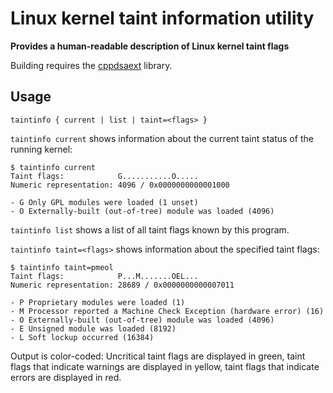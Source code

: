 # Linux kernel taint information utility

**Provides a human-readable description of Linux kernel taint flags**

Building requires the [cppdsaext](https://github.com/raltnoeder/cppdsaext) library.

## Usage

```
taintinfo { current | list | taint=<flags> }
```

`taintinfo current` shows information about the current taint status of the running kernel:

```
$ taintinfo current
Taint flags:            G...........O.....
Numeric representation: 4096 / 0x0000000000001000

- G Only GPL modules were loaded (1 unset)
- O Externally-built (out-of-tree) module was loaded (4096)
```

`taintinfo list` shows a list of all taint flags known by this program.

`taintinfo taint=<flags>` shows information about the specified taint flags:

```
$ taintinfo taint=pmeol
Taint flags:            P...M.......OEL...
Numeric representation: 28689 / 0x0000000000007011

- P Proprietary modules were loaded (1)
- M Processor reported a Machine Check Exception (hardware error) (16)
- O Externally-built (out-of-tree) module was loaded (4096)
- E Unsigned module was loaded (8192)
- L Soft lockup occurred (16384)
```

Output is color-coded: Uncritical taint flags are displayed in green, taint flags that indicate warnings are displayed in yellow, taint flags that indicate errors are displayed in red.
